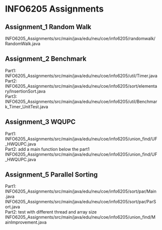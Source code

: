 # INFO6205 Assignments

## Assignment_1 Random Walk
INFO6205_Assignments/src/main/java/edu/neu/coe/info6205/randomwalk/RandomWalk.java 

## Assignment_2 Benchmark
Part1: INFO6205_Assignments/src/main/java/edu/neu/coe/info6205/util/Timer.java   
Part2: INFO6205_Assignments/src/main/java/edu/neu/coe/info6205/sort/elementary/InsertionSort.java   
Part3: INFO6205_Assignments/src/main/java/edu/neu/coe/info6205/util/Benchmark_Timer_UnitTest.java   

## Assignment_3 WQUPC
Part1: INFO6205_Assignments/src/main/java/edu/neu/coe/info6205/union_find/UF_HWQUPC.java   
Part2: add a main function below the part1  
       INFO6205_Assignments/src/main/java/edu/neu/coe/info6205/union_find/UF_HWQUPC.java

## Assignment_5 Parallel Sorting
Part1: INFO6205_Assignments/src/main/java/edu/neu/coe/info6205/sort/par/Main.java   
       INFO6205_Assignments/src/main/java/edu/neu/coe/info6205/sort/par/ParSort.java   
Part2: test with different thread and array size  
       INFO6205_Assignments/src/main/java/edu/neu/coe/info6205/union_find/MainImprovement.java